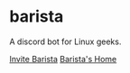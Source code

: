 # barista
A discord bot for Linux geeks.

[Invite Barista](https://discordapp.com/oauth2/authorize?client_id=657389259149541386&scope=bot&permissions=288768)
[Barista's Home](https://discord.gg/9a9pkkq)